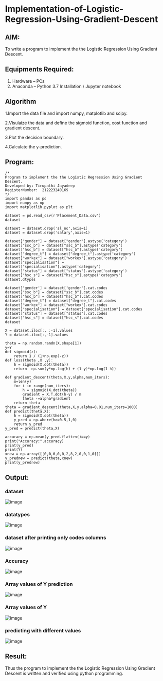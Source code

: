 # Implementation-of-Logistic-Regression-Using-Gradient-Descent

## AIM:
To write a program to implement the the Logistic Regression Using Gradient Descent.

## Equipments Required:
1. Hardware – PCs
2. Anaconda – Python 3.7 Installation / Jupyter notebook

## Algorithm
1.Import the data file and import numpy, matplotlib and scipy.

2.Visulaize the data and define the sigmoid function, cost function and gradient descent.

3.Plot the decision boundary.

4.Calculate the y-prediction.

## Program:
```
/*
Program to implement the the Logistic Regression Using Gradient Descent.
Developed by: Tirupathi Jayadeep
RegisterNumber:  212223240169
*/
import pandas as pd
import numpy as np
import matplotlib.pyplot as plt

dataset = pd.read_csv(r'Placement_Data.csv')
dataset

dataset = dataset.drop('sl_no',axis=1)
dataset = dataset.drop('salary',axis=1)

dataset["gender"] = dataset["gender"].astype('category')
dataset["ssc_b"] = dataset["ssc_b"].astype('category')
dataset["hsc_b"] = dataset["hsc_b"].astype('category')
dataset["degree_t"] = dataset["degree_t"].astype('category')
dataset["workex"] = dataset["workex"].astype('category')
dataset["specialisation"] = dataset["specialisation"].astype('category')
dataset["status"] = dataset["status"].astype('category')
dataset["hsc_s"] = dataset["hsc_s"].astype('category')
dataset.dtypes

dataset['gender'] = dataset['gender'].cat.codes
dataset["ssc_b"] = dataset["ssc_b"].cat.codes
dataset["hsc_b"] = dataset["hsc_b"].cat.codes
dataset["degree_t"] = dataset["degree_t"].cat.codes
dataset["workex"] = dataset["workex"].cat.codes
dataset["specialisation"] = dataset["specialisation"].cat.codes
dataset["status"] = dataset["status"].cat.codes
dataset["hsc_s"] = dataset["hsc_s"].cat.codes
dataset

X = dataset.iloc[:, :-1].values
Y = dataset.iloc[:,-1].values

theta = np.random.randn(X.shape[1])
y=Y
def sigmoid(z):
    return 1 / (1+np.exp(-z))
def loss(theta ,X ,y):
    h = sigmoid(X.dot(theta))
    return -np.sum(y*np.log(h) + (1-y)*np.log(1-h))

def gradient_descent(theta,X,y,alpha,num_iters):
    m=len(y)
    for i in range(num_iters):
        h = sigmoid(X.dot(theta))
        gradient = X.T.dot(h-y) / m
        theta -=alpha*gradient
    return theta
theta = gradient_descent(theta,X,y,alpha=0.01,num_iters=1000)
def predict(theta,X):
    h = sigmoid(X.dot(theta))
    y_pred = np.where(h>=0.5,1,0)
    return y_pred
y_pred = predict(theta,X)

accuracy = np.mean(y_pred.flatten()==y)
print("Accuracy:",accuracy)
print(y_pred)
print(Y)
xnew = np.array([[0,0,0,0,0,2,8,2,0,0,1,0]])
y_prednew = predict(theta,xnew)
print(y_prednew)

```


## Output:
### dataset
![image](https://github.com/23004426/-Implementation-of-Logistic-Regression-Using-Gradient-Descent/assets/144979327/fae03e73-44ca-490f-aed5-658ce7988b58)

### datatypes
![image](https://github.com/23004426/-Implementation-of-Logistic-Regression-Using-Gradient-Descent/assets/144979327/9f84072d-760a-4bed-85fa-e750c88348e9)

### dataset after printing only codes columns
![image](https://github.com/23004426/-Implementation-of-Logistic-Regression-Using-Gradient-Descent/assets/144979327/b681bddc-7506-4852-8719-cbec62a94c8d)

### Accuracy
![image](https://github.com/23004426/-Implementation-of-Logistic-Regression-Using-Gradient-Descent/assets/144979327/9610898f-2716-48c2-812a-396e5c9651fd)

### Array values of Y prediction
![image](https://github.com/23004426/-Implementation-of-Logistic-Regression-Using-Gradient-Descent/assets/144979327/20bc0ce6-e094-445f-8745-e826f7fe0f2c)

### Array values of Y
![image](https://github.com/23004426/-Implementation-of-Logistic-Regression-Using-Gradient-Descent/assets/144979327/738562b0-d7be-4b2b-8150-c67cb6909184)

### predicting with different values
![image](https://github.com/23004426/-Implementation-of-Logistic-Regression-Using-Gradient-Descent/assets/144979327/3d8da4df-3043-40a3-bcd6-2113d362f8e8)

## Result:
Thus the program to implement the the Logistic Regression Using Gradient Descent is written and verified using python programming.

